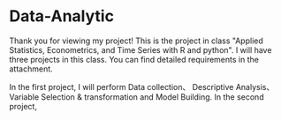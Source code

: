 # Data-Analytic
Thank you for viewing my project! This is the project in class "Applied Statistics, Econometrics, and Time Series with R and python". I will have three projects in this class. You can find detailed requirements in the attachment.

In the first project, I will perform Data collection、 Descriptive Analysis、Variable Selection & transformation and Model Building.
In the second project, 
